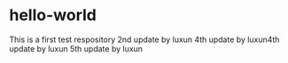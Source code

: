 # hello-world
This is a first test respository
2nd update by luxun
4th update by luxun4th update by luxun
5th update by luxun
